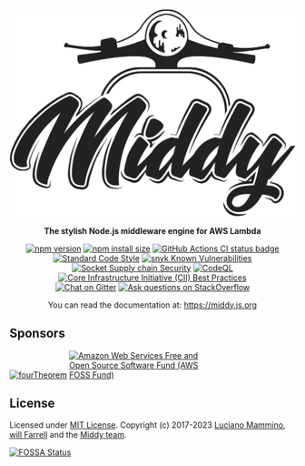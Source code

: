 <div align="center">
  <img alt="Middy logo" src="https://raw.githubusercontent.com/middyjs/middy/main/docs/img/middy-logo.svg"/>
  <p><strong>The stylish Node.js middleware engine for AWS Lambda</strong></p>
<p>
  <a href="https://www.npmjs.com/package/@middy/core?activeTab=versions"><img src="https://badge.fury.io/js/%40middy%2Fcore.svg" alt="npm version" style="max-width:100%;"></a>
  <a href="https://packagephobia.com/result?p=@middy/core"><img src="https://packagephobia.com/badge?p=@middy/core" alt="npm install size" style="max-width:100%;"></a>
  <a href="https://github.com/middyjs/middy/actions/workflows/tests.yml"><img src="https://github.com/middyjs/middy/actions/workflows/tests.yml/badge.svg?branch=main&event=push" alt="GitHub Actions CI status badge" style="max-width:100%;"></a>
  <br/>
  <a href="https://standardjs.com/"><img src="https://img.shields.io/badge/code_style-standard-brightgreen.svg" alt="Standard Code Style"  style="max-width:100%;"></a>
  <a href="https://snyk.io/test/github/middyjs/middy"><img src="https://snyk.io/test/github/middyjs/middy/badge.svg" alt="snyk Known Vulnerabilities" data-canonical-src="https://snyk.io/test/github/middyjs/middy" style="max-width:100%;"></a>
  <a href="https://socket.dev/npm/package/@middy/core"><img src="https://socket.dev/api/badge/npm/package/@middy/core" alt="Socket Supply chain Security" style="max-width:100%;"></a>
  <a href="https://github.com/middyjs/middy/actions/workflows/sast.yml"><img src="https://github.com/middyjs/middy/actions/workflows/sast.yml/badge.svg?branch=main&event=push" alt="CodeQL" style="max-width:100%;"></a>
  <a href="https://bestpractices.coreinfrastructure.org/projects/5280"><img src="https://bestpractices.coreinfrastructure.org/projects/5280/badge" alt="Core Infrastructure Initiative (CII) Best Practices"  style="max-width:100%;"></a>
  <br/>
  <a href="https://gitter.im/middyjs/Lobby"><img src="https://badges.gitter.im/gitterHQ/gitter.svg" alt="Chat on Gitter" style="max-width:100%;"></a>
  <a href="https://stackoverflow.com/questions/tagged/middy?sort=Newest&uqlId=35052"><img src="https://img.shields.io/badge/StackOverflow-[middy]-yellow" alt="Ask questions on StackOverflow" style="max-width:100%;"></a>
</p>
<p>You can read the documentation at: <a href="https://middy.js.org">https://middy.js.org</a></p>
</div>

## Sponsors

<a href="https://fourtheorem.com"><img alt="fourTheorem" src="https://raw.githubusercontent.com/middyjs/middy/main/website/static/img/logo/fourthereom.svg" style="max-width:50%" width="380"/></a>
<a href="https://github.com/aws"><img alt="Amazon Web Services Free and Open Source Software Fund (AWS FOSS Fund)" src="https://raw.githubusercontent.com/middyjs/middy/main/website/static/img/logo/amazon-web-services.svg" style="max-width:50%" width="380"/></a>

## License

Licensed under [MIT License](LICENSE). Copyright (c) 2017-2023 [Luciano Mammino](https://github.com/lmammino), [will Farrell](https://github.com/willfarrell) and the [Middy team](https://github.com/middyjs/middy/graphs/contributors).

<a href="https://app.fossa.io/projects/git%2Bgithub.com%2Fmiddyjs%2Fmiddy?ref=badge_large">
  <img src="https://app.fossa.io/api/projects/git%2Bgithub.com%2Fmiddyjs%2Fmiddy.svg?type=large" alt="FOSSA Status"  style="max-width:100%;">
</a>
